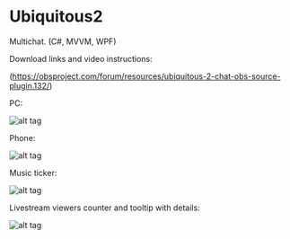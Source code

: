 Ubiquitous2
===========

Multichat. (C#, MVVM, WPF)

Download links and video instructions: 

(https://obsproject.com/forum/resources/ubiquitous-2-chat-obs-source-plugin.132/)

PC:

![alt tag](http://i.imgur.com/cMC1ixE.png)


Phone:

![alt tag](http://i.imgur.com/UX0UxL7.jpg?1)


Music ticker:

![alt tag](http://i.imgur.com/7w2qiSA.png)


Livestream viewers counter and tooltip with details:

![alt tag](http://i.imgur.com/8S319Wh.png)
